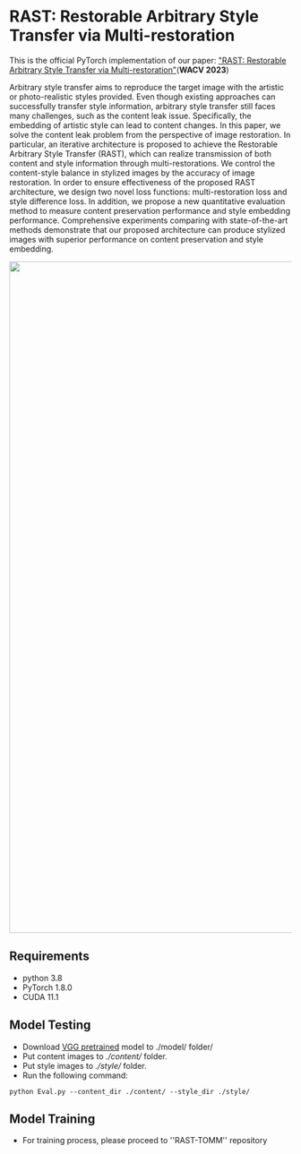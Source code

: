 # RAST: Restorable Arbitrary Style Transfer via Multi-restoration

This is the official PyTorch implementation of our paper: ["RAST: Restorable Arbitrary Style Transfer via Multi-restoration"](https://openaccess.thecvf.com/content/WACV2023/html/Ma_RAST_Restorable_Arbitrary_Style_Transfer_via_Multi-Restoration_WACV_2023_paper.html)(**WACV 2023**)   


Arbitrary style transfer aims to reproduce the target image with the artistic or photo-realistic styles provided. Even though existing approaches can successfully transfer style information, arbitrary style transfer still faces many challenges, such as the content leak issue. Specifically, the embedding of artistic style can lead to content changes. In this paper, we solve the content leak problem from the perspective of image restoration. In particular, an iterative architecture is proposed to achieve the Restorable Arbitrary Style Transfer (RAST), which can realize transmission of both content and style information through multi-restorations. We control the content-style balance in stylized images by the accuracy of image restoration. In order to ensure effectiveness of the proposed RAST architecture, we design two novel loss functions: multi-restoration loss and style difference loss. In addition, we propose a new quantitative evaluation method to measure content preservation performance and style embedding performance. Comprehensive experiments comparing with state-of-the-art methods demonstrate that our proposed architecture can produce stylized images with superior performance on content preservation and style embedding.

<div align=center>
<img src="https://github.com/xudongLi-Alex/RAST/blob/main/pic.png" width="1200" alt="Pipeline"/><br/>
</div>


## Requirements  
- python 3.8
- PyTorch 1.8.0
- CUDA 11.1


## Model Testing
- Download [VGG pretrained](https://drive.google.com/file/d/1cI6ubAziMdOsSJZEvfofW-iCtnCmsONL/view?usp=share_link) model to ./model/ folder/
- Put content images to *./content/* folder.
- Put style images to *./style/* folder.
- Run the following command:
```
python Eval.py --content_dir ./content/ --style_dir ./style/
```
## Model Training
- For training process, please proceed to ''RAST-TOMM'' repository
